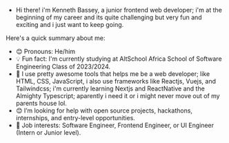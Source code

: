 * Hi there! i'm Kenneth Bassey, a junior frontend web developer; i'm at the beginning of my career and its quite challenging but very fun and exciting and i just want to keep going.

Here's a quick summary about me:
* 😊 Pronouns: He/him
* 💡 Fun fact: I'm currently studying at AltSchool Africa School of Software Engineering Class of 2023/2024.
* 🌱 I use pretty awesome tools that helps me be a web developer; like HTML, CSS, JavaScript, i also use frameworks like Reactjs, Vuejs, and Tailwindcss; i'm currently learning Nextjs and ReactNative and the Almighty Typescript; aparently i need it or i might never move out of my parents house lol.
* 😊 I’m looking for help with open source projects, hackathons, internships, and entry-level opportunities.
* 💼 Job interests: Software Engineer, Frontend Engineer, or UI Engineer (Intern or Junior level).
